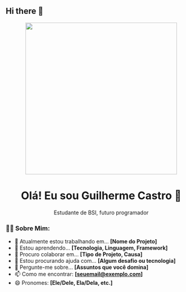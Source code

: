 ## Hi there 👋
<p align="center">
  <img src="https://imgs.search.brave.com/QyjzOpLlPVwPa_geysObxyAPGOaPZ9mmv2WCQ5_Qf0A/rs:fit:860:0:0:0/g:ce/aHR0cHM6Ly9pLnBp/bmltZy5jb20vb3Jp/Z2luYWxzLzcyLzA0/LzI2LzcyMDQyNmEz/ZDE4M2UzYmQ2YWVi/YmJhNWE0MGNmMzY4/LmpwZw" width="400px" />
</p>

<h1 align="center">Olá! Eu sou Guilherme Castro 👋</h1>

<p align="center">
  Estudante de BSI, futuro programador
</p>

### 👨‍💻 Sobre Mim:
- 🔭 Atualmente estou trabalhando em... **[Nome do Projeto]**
- 🌱 Estou aprendendo... **[Tecnologia, Linguagem, Framework]**
- 👯 Procuro colaborar em... **[Tipo de Projeto, Causa]**
- 🤔 Estou procurando ajuda com... **[Algum desafio ou tecnologia]**
- 💬 Pergunte-me sobre... **[Assuntos que você domina]**
- 📫 Como me encontrar: **[seuemail@exemplo.com]**
- 😄 Pronomes: **[Ele/Dele, Ela/Dela, etc.]**
